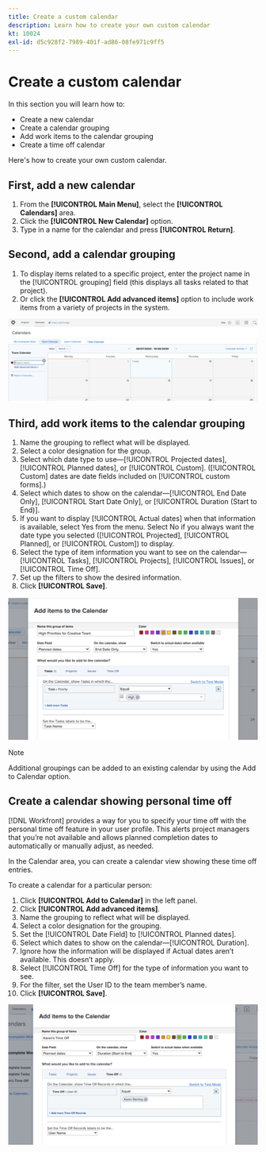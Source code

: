 ```yaml
---
title: Create a custom calendar
description: Learn how to create your own custom calendar
kt: 10024
exl-id: d5c928f2-7989-401f-ad86-08fe971c9ff5
---
```

# Create a custom calendar

In this section you will learn how to:

* Create a new calendar
* Create a calendar grouping
* Add work items to the calendar grouping
* Create a time off calendar

Here's how to create your own custom calendar.

## First, add a new calendar

1. From the **[!UICONTROL Main Menu]**, select the **[!UICONTROL Calendars]** area.
1. Click the **[!UICONTROL New Calendar]** option.
1. Type in a name for the calendar and press **[!UICONTROL Return]**.

## Second, add a calendar grouping

1. To display items related to a specific project, enter the project name in the [!UICONTROL grouping] field (this displays all tasks related to that project).
1. Or click the **[!UICONTROL Add advanced items]** option to include work items from a variety of projects in the system.

![An image of the screen to add a grouping to a calendar](assets/calendar-2-1.png)

## Third, add work items to the calendar grouping

1. Name the grouping to reflect what will be displayed.
1. Select a color designation for the group.
1. Select which date type to use—[!UICONTROL Projected dates], [!UICONTROL Planned dates], or [!UICONTROL Custom]. ([!UICONTROL Custom] dates are date fields included on [!UICONTROL custom forms].)
1. Select which dates to show on the calendar—[!UICONTROL End Date Only], [!UICONTROL Start Date Only], or [!UICONTROL Duration (Start to End)].
1. If you want to display [!UICONTROL Actual dates] when that information is available, select Yes from the menu. Select No if you always want the date type you selected ([!UICONTROL Projected], [!UICONTROL Planned], or [!UICONTROL Custom]) to display.
1. Select the type of item information you want to see on the calendar—[!UICONTROL Tasks], [!UICONTROL Projects], [!UICONTROL Issues], or [!UICONTROL Time Off].
1. Set up the filters to show the desired information.
1. Click **[!UICONTROL Save]**.

![An image of the screen to add work items to a calendar grouping](assets/calendar-2-2.png)

>[!NOTE]
>
>Additional groupings can be added to an existing calendar by using the Add to Calendar option.

## Create a calendar showing personal time off

[!DNL Workfront] provides a way for you to specify your time off with the personal time off feature in your user profile. This alerts project managers that you’re not available and allows planned completion dates to automatically or manually adjust, as needed. 

In the Calendar area, you can create a calendar view showing these time off entries. 

To create a calendar for a particular person:

1. Click **[!UICONTROL Add to Calendar]** in the left panel.
1. Click **[!UICONTROL Add advanced items]**.
1. Name the grouping to reflect what will be displayed.
1. Select a color designation for the grouping.
1. Set the [!UICONTROL Date Field] to [!UICONTROL Planned dates].
1. Select which dates to show on the calendar—[!UICONTROL Duration].
1. Ignore how the information will be displayed if Actual dates aren’t available. This doesn’t apply.
1. Select [!UICONTROL Time Off] for the type of information you want to see.
1. For the filter, set the User ID to the team member’s name.
1. Click **[!UICONTROL Save]**.

![An image of the screen to add time off entries to a calendar grouping](assets/calendar-2-3.png)
